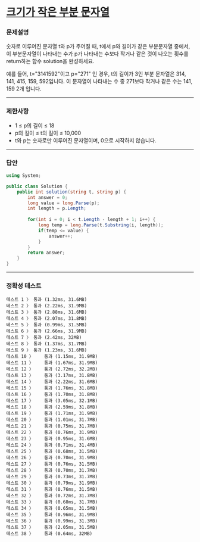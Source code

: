 # <a href="https://school.programmers.co.kr/learn/courses/30/lessons/147355">크기가 작은 부분 문자열</a>

### 문제설명

숫자로 이루어진 문자열 t와 p가 주어질 때, t에서 p와 길이가 같은 부분문자열 중에서, 이 부분문자열이 나타내는 수가 p가 나타내는 수보다 작거나 같은 것이 나오는 횟수를 return하는 함수 solution을 완성하세요.

예를 들어, t="3141592"이고 p="271" 인 경우, t의 길이가 3인 부분 문자열은 314, 141, 415, 159, 592입니다. 이 문자열이 나타내는 수 중 271보다 작거나 같은 수는 141, 159 2개 입니다.

***

### 제한사항

 - 1 ≤ p의 길이 ≤ 18
 - p의 길이 ≤ t의 길이 ≤ 10,000
 - t와 p는 숫자로만 이루어진 문자열이며, 0으로 시작하지 않습니다.

***

### 답안
``` csharp
using System;

public class Solution {
    public int solution(string t, string p) {
        int answer = 0;
        long value = long.Parse(p);
        int length = p.Length;
        
        for(int i = 0; i < t.Length - length + 1; i++) {
            long temp = long.Parse(t.Substring(i, length));
            if(temp <= value) {
                answer++;
            }
        }
        return answer;
    }
}
```

***

### 정확성 테스트
```
테스트 1 〉	통과 (1.32ms, 31.6MB)
테스트 2 〉	통과 (2.22ms, 31.9MB)
테스트 3 〉	통과 (2.88ms, 31.6MB)
테스트 4 〉	통과 (2.07ms, 31.8MB)
테스트 5 〉	통과 (0.99ms, 31.5MB)
테스트 6 〉	통과 (2.66ms, 31.9MB)
테스트 7 〉	통과 (2.42ms, 32MB)
테스트 8 〉	통과 (1.37ms, 31.7MB)
테스트 9 〉	통과 (1.23ms, 31.6MB)
테스트 10 〉	통과 (1.15ms, 31.9MB)
테스트 11 〉	통과 (1.67ms, 31.9MB)
테스트 12 〉	통과 (2.72ms, 32.2MB)
테스트 13 〉	통과 (3.17ms, 31.8MB)
테스트 14 〉	통과 (2.22ms, 31.6MB)
테스트 15 〉	통과 (1.76ms, 31.8MB)
테스트 16 〉	통과 (1.70ms, 31.8MB)
테스트 17 〉	통과 (3.05ms, 32.1MB)
테스트 18 〉	통과 (2.59ms, 31.8MB)
테스트 19 〉	통과 (1.71ms, 31.9MB)
테스트 20 〉	통과 (1.01ms, 31.7MB)
테스트 21 〉	통과 (0.75ms, 31.7MB)
테스트 22 〉	통과 (0.76ms, 31.9MB)
테스트 23 〉	통과 (0.95ms, 31.6MB)
테스트 24 〉	통과 (0.71ms, 31.4MB)
테스트 25 〉	통과 (0.68ms, 31.5MB)
테스트 26 〉	통과 (0.70ms, 31.9MB)
테스트 27 〉	통과 (0.76ms, 31.5MB)
테스트 28 〉	통과 (0.70ms, 31.7MB)
테스트 29 〉	통과 (0.73ms, 31.7MB)
테스트 30 〉	통과 (0.79ms, 31.9MB)
테스트 31 〉	통과 (0.76ms, 31.5MB)
테스트 32 〉	통과 (0.72ms, 31.7MB)
테스트 33 〉	통과 (0.68ms, 31.7MB)
테스트 34 〉	통과 (0.65ms, 31.5MB)
테스트 35 〉	통과 (0.96ms, 31.9MB)
테스트 36 〉	통과 (0.99ms, 31.3MB)
테스트 37 〉	통과 (2.05ms, 31.5MB)
테스트 38 〉	통과 (0.64ms, 32MB)
```